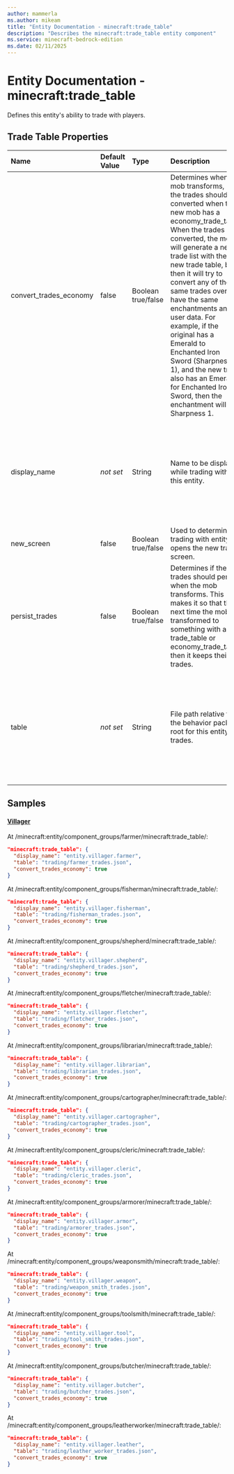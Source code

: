 ```yaml
---
author: mammerla
ms.author: mikeam
title: "Entity Documentation - minecraft:trade_table"
description: "Describes the minecraft:trade_table entity component"
ms.service: minecraft-bedrock-edition
ms.date: 02/11/2025 
---
```


# Entity Documentation - minecraft:trade_table

Defines this entity's ability to trade with players.


## Trade Table Properties

|Name       |Default Value |Type |Description |Example Values |
|:----------|:-------------|:----|:-----------|:------------- |
| convert_trades_economy | false | Boolean true/false | Determines when the mob transforms, if the trades should be converted when the new mob has a economy_trade_table. When the trades are converted, the mob will generate a new trade list with their new trade table, but then it will try to convert any of the same trades over to have the same enchantments and user data. For example, if the original has a Emerald to Enchanted Iron Sword (Sharpness 1), and the new trade also has an Emerald for Enchanted Iron Sword, then the enchantment will be Sharpness 1. | Villager: `true` | 
| display_name | *not set* | String | Name to be displayed while trading with this entity. | Villager: `"entity.villager.farmer"`, `"entity.villager.fisherman"`, `"entity.villager.shepherd"`, `"entity.villager.fletcher"`, `"entity.villager.librarian"`, `"entity.villager.cartographer"`, `"entity.villager.cleric"`, `"entity.villager.armor"`, `"entity.villager.weapon"`, `"entity.villager.tool"`, `"entity.villager.butcher"`, `"entity.villager.leather"` | 
| new_screen | false | Boolean true/false | Used to determine if trading with entity opens the new trade screen. |  | 
| persist_trades | false | Boolean true/false | Determines if the trades should persist when the mob transforms. This makes it so that the next time the mob is transformed to something with a trade_table or economy_trade_table, then it keeps their trades. |  | 
| table | *not set* | String | File path relative to the behavior pack root for this entity's trades. | Villager: `"trading/farmer_trades.json"`, `"trading/fisherman_trades.json"`, `"trading/shepherd_trades.json"`, `"trading/fletcher_trades.json"`, `"trading/librarian_trades.json"`, `"trading/cartographer_trades.json"`, `"trading/cleric_trades.json"`, `"trading/armorer_trades.json"`, `"trading/weapon_smith_trades.json"`, `"trading/tool_smith_trades.json"`, `"trading/butcher_trades.json"`, `"trading/leather_worker_trades.json"` | 

## Samples

#### [Villager](https://github.com/Mojang/bedrock-samples/tree/preview/behavior_pack/entities/villager.json)

At /minecraft:entity/component_groups/farmer/minecraft:trade_table/: 

```json
"minecraft:trade_table": {
  "display_name": "entity.villager.farmer",
  "table": "trading/farmer_trades.json",
  "convert_trades_economy": true
}
```

At /minecraft:entity/component_groups/fisherman/minecraft:trade_table/: 

```json
"minecraft:trade_table": {
  "display_name": "entity.villager.fisherman",
  "table": "trading/fisherman_trades.json",
  "convert_trades_economy": true
}
```

At /minecraft:entity/component_groups/shepherd/minecraft:trade_table/: 

```json
"minecraft:trade_table": {
  "display_name": "entity.villager.shepherd",
  "table": "trading/shepherd_trades.json",
  "convert_trades_economy": true
}
```

At /minecraft:entity/component_groups/fletcher/minecraft:trade_table/: 

```json
"minecraft:trade_table": {
  "display_name": "entity.villager.fletcher",
  "table": "trading/fletcher_trades.json",
  "convert_trades_economy": true
}
```

At /minecraft:entity/component_groups/librarian/minecraft:trade_table/: 

```json
"minecraft:trade_table": {
  "display_name": "entity.villager.librarian",
  "table": "trading/librarian_trades.json",
  "convert_trades_economy": true
}
```

At /minecraft:entity/component_groups/cartographer/minecraft:trade_table/: 

```json
"minecraft:trade_table": {
  "display_name": "entity.villager.cartographer",
  "table": "trading/cartographer_trades.json",
  "convert_trades_economy": true
}
```

At /minecraft:entity/component_groups/cleric/minecraft:trade_table/: 

```json
"minecraft:trade_table": {
  "display_name": "entity.villager.cleric",
  "table": "trading/cleric_trades.json",
  "convert_trades_economy": true
}
```

At /minecraft:entity/component_groups/armorer/minecraft:trade_table/: 

```json
"minecraft:trade_table": {
  "display_name": "entity.villager.armor",
  "table": "trading/armorer_trades.json",
  "convert_trades_economy": true
}
```

At /minecraft:entity/component_groups/weaponsmith/minecraft:trade_table/: 

```json
"minecraft:trade_table": {
  "display_name": "entity.villager.weapon",
  "table": "trading/weapon_smith_trades.json",
  "convert_trades_economy": true
}
```

At /minecraft:entity/component_groups/toolsmith/minecraft:trade_table/: 

```json
"minecraft:trade_table": {
  "display_name": "entity.villager.tool",
  "table": "trading/tool_smith_trades.json",
  "convert_trades_economy": true
}
```

At /minecraft:entity/component_groups/butcher/minecraft:trade_table/: 

```json
"minecraft:trade_table": {
  "display_name": "entity.villager.butcher",
  "table": "trading/butcher_trades.json",
  "convert_trades_economy": true
}
```

At /minecraft:entity/component_groups/leatherworker/minecraft:trade_table/: 

```json
"minecraft:trade_table": {
  "display_name": "entity.villager.leather",
  "table": "trading/leather_worker_trades.json",
  "convert_trades_economy": true
}
```
